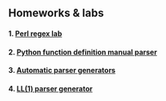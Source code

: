 ## Homeworks & labs

#### 1. [Perl regex lab](01-perl-regex-lab)
#### 2. [Python function definition manual parser](02-manual-parser)
#### 3. [Automatic parser generators](03-automatic-parser-generators)
#### 4. [LL(1) parser generator](04-parser-generator)
